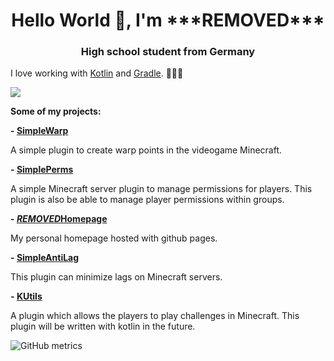 <h1 align="center">
Hello World 👋, I'm ***REMOVED***
</h1>
<h3 align="center">High school student from Germany</h3>

I love working with [Kotlin](https://kotlinlang.org/) and [Gradle](https://gradle.org/). 🥰🏳️‍🌈

![](https://komarev.com/ghpvc/?username=***REMOVED***15)

**Some of my projects:**

**- [SimpleWarp](https://github.com/***REMOVED***15/SimpleWarp)**

A simple plugin to create warp points in the videogame Minecraft.

**- [SimplePerms](https://github.com/***REMOVED***15/SimplePerms)**

A simple Minecraft server plugin to manage permissions for players. This plugin is also be able to manage player permissions within groups.

**- [***REMOVED***Homepage](https://github.com/***REMOVED***15/***REMOVED***Homepage)**

My personal homepage hosted with github pages.

**- [SimpleAntiLag](https://github.com/***REMOVED***15/SimpleAntiLag)**

This plugin can minimize lags on Minecraft servers.

**- [KUtils](https://github.com/***REMOVED***15/MGUtils)**

A plugin which allows the players to play challenges in Minecraft. This plugin will be written with kotlin in the future.

![GitHub metrics](https://github.com/***REMOVED***15/***REMOVED***15/blob/main/github-metrics.svg)
